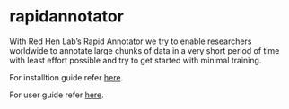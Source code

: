 # rapidannotator
With Red Hen Lab’s Rapid Annotator we try to enable researchers worldwide to annotate large chunks of data in a very short period of time with least effort possible and try to get started with minimal training.

For installtion guide refer [here](https://github.com/guptavaibhav18197/rapidannotator/blob/master/docs/installation_guide.md).

For user guide refer [here](https://github.com/guptavaibhav18197/rapidannotator/blob/master/docs/user_guide.md).
